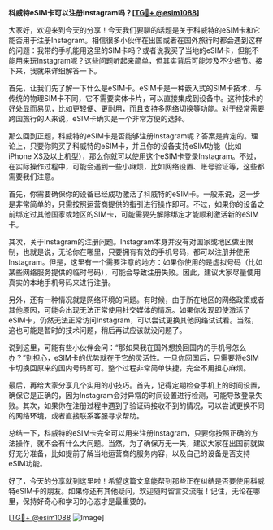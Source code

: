 **科威特eSIM卡可以注册Instagram吗？[[TG💪+ @esim1088](https://t.me/s/esim1088)]**

大家好，欢迎来到今天的分享！今天我们要聊的话题是关于科威特的eSIM卡和它能否用于注册Instagram。相信很多小伙伴在出国或者在国外旅行时都会遇到这样的问题：我带的手机能用这里的SIM卡吗？或者说我买了当地的eSIM卡，但能不能用来玩Instagram呢？这些问题听起来简单，但其实背后可能涉及不少细节。接下来，我就来详细解答一下。

首先，让我们先了解一下什么是eSIM卡。eSIM卡是一种嵌入式的SIM卡技术，与传统的物理SIM卡不同，它不需要实体卡片，可以直接集成到设备中。这种技术的好处显而易见，比如更轻便、更耐用，而且支持多网络切换等功能。对于经常需要跨国旅行的人来说，eSIM卡确实是一个非常方便的选择。

那么回到正题，科威特的eSIM卡是否能够注册Instagram呢？答案是肯定的。理论上，只要你购买了科威特的eSIM卡，并且你的设备支持eSIM功能（比如iPhone XS及以上机型），那么你就可以使用这个eSIM卡登录Instagram。不过，在实际操作过程中，可能会遇到一些小麻烦，比如网络设置、账号验证等，这些都需要我们注意。

首先，你需要确保你的设备已经成功激活了科威特的eSIM卡。一般来说，这一步是非常简单的，只需按照运营商提供的指引进行操作即可。不过，如果你的设备之前绑定过其他国家或地区的SIM卡，可能需要先解除绑定才能顺利激活新的eSIM卡。

其次，关于Instagram的注册问题。Instagram本身并没有对国家或地区做出限制，也就是说，无论你在哪里，只要拥有有效的手机号码，都可以注册并使用Instagram。但是，这里有一个需要注意的地方：如果你使用的是虚拟号码（比如某些网络服务提供的临时号码），可能会导致注册失败。因此，建议大家尽量使用真实的本地手机号码来进行注册。

另外，还有一种情况就是网络环境的问题。有时候，由于所在地区的网络政策或者其他原因，可能会出现无法正常使用社交媒体的情况。如果你发现即使激活了eSIM卡，仍然无法正常访问Instagram，可以尝试更换其他网络试试看。当然，这也可能是暂时的技术问题，稍后再试应该就没问题了。

说到这里，可能有些小伙伴会问：“那如果我在国外想换回国内的手机号怎么办？”别担心，eSIM卡的优势就在于它的灵活性。一旦你回国后，只需要将eSIM卡切换回原来的国内号码即可。整个过程非常简单快捷，完全不用担心麻烦。

最后，再给大家分享几个实用的小技巧。首先，记得定期检查手机上的时间设置，确保它是正确的，因为Instagram会对异常的时间设置进行检测，可能导致登录失败。其次，如果你在注册过程中遇到了验证码接收不到的情况，可以尝试更换不同的网络环境，或者直接联系客服寻求帮助。

总结一下，科威特的eSIM卡完全可以用来注册Instagram，只要你按照正确的方法操作，就不会有什么大问题。当然，为了确保万无一失，建议大家在出国前就做好充分准备，比如提前了解当地运营商的服务内容，以及自己的设备是否支持eSIM功能。

好了，今天的分享就到这里啦！希望这篇文章能帮到那些正在纠结是否要使用科威特eSIM卡的朋友。如果你还有其他疑问，欢迎随时留言交流哦！记住，无论在哪里，保持好奇心和学习的心态才是最重要的。

[[TG💪+ @esim1088](https://t.me/s/esim1088) ![Image](https://i.postimg.cc/4NQfJmqS/Snipaste-2025-05-13-00-14-12.png)]